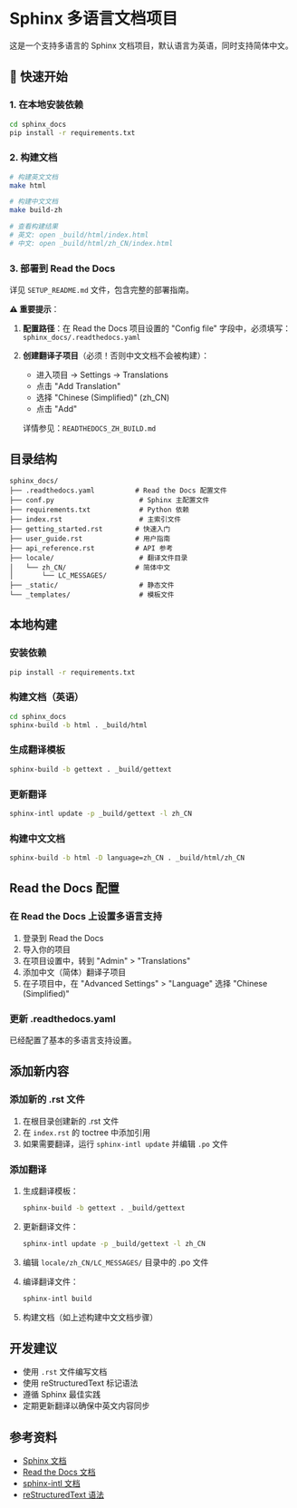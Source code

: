 # Sphinx 多语言文档项目

这是一个支持多语言的 Sphinx 文档项目，默认语言为英语，同时支持简体中文。

## 🚀 快速开始

### 1. 在本地安装依赖

```bash
cd sphinx_docs
pip install -r requirements.txt
```

### 2. 构建文档

```bash
# 构建英文文档
make html

# 构建中文文档
make build-zh

# 查看构建结果
# 英文: open _build/html/index.html
# 中文: open _build/html/zh_CN/index.html
```

### 3. 部署到 Read the Docs

详见 `SETUP_README.md` 文件，包含完整的部署指南。

**⚠️ 重要提示**：

1. **配置路径**：在 Read the Docs 项目设置的 "Config file" 字段中，必须填写：`sphinx_docs/.readthedocs.yaml`

2. **创建翻译子项目**（必须！否则中文文档不会被构建）：
   - 进入项目 → Settings → Translations
   - 点击 "Add Translation"
   - 选择 "Chinese (Simplified)" (zh_CN)
   - 点击 "Add"
   
   详情参见：`READTHEDOCS_ZH_BUILD.md`

## 目录结构

```
sphinx_docs/
├── .readthedocs.yaml          # Read the Docs 配置文件
├── conf.py                     # Sphinx 主配置文件
├── requirements.txt            # Python 依赖
├── index.rst                   # 主索引文件
├── getting_started.rst        # 快速入门
├── user_guide.rst             # 用户指南
├── api_reference.rst          # API 参考
├── locale/                     # 翻译文件目录
│   └── zh_CN/                 # 简体中文
│       └── LC_MESSAGES/
├── _static/                    # 静态文件
└── _templates/                 # 模板文件
```

## 本地构建

### 安装依赖

```bash
pip install -r requirements.txt
```

### 构建文档（英语）

```bash
cd sphinx_docs
sphinx-build -b html . _build/html
```

### 生成翻译模板

```bash
sphinx-build -b gettext . _build/gettext
```

### 更新翻译

```bash
sphinx-intl update -p _build/gettext -l zh_CN
```

### 构建中文文档

```bash
sphinx-build -b html -D language=zh_CN . _build/html/zh_CN
```

## Read the Docs 配置

### 在 Read the Docs 上设置多语言支持

1. 登录到 Read the Docs
2. 导入你的项目
3. 在项目设置中，转到 "Admin" > "Translations"
4. 添加中文（简体）翻译子项目
5. 在子项目中，在 "Advanced Settings" > "Language" 选择 "Chinese (Simplified)"

### 更新 .readthedocs.yaml

已经配置了基本的多语言支持设置。

## 添加新内容

### 添加新的 .rst 文件

1. 在根目录创建新的 .rst 文件
2. 在 `index.rst` 的 toctree 中添加引用
3. 如果需要翻译，运行 `sphinx-intl update` 并编辑 `.po` 文件

### 添加翻译

1. 生成翻译模板：
   ```bash
   sphinx-build -b gettext . _build/gettext
   ```

2. 更新翻译文件：
   ```bash
   sphinx-intl update -p _build/gettext -l zh_CN
   ```

3. 编辑 `locale/zh_CN/LC_MESSAGES/` 目录中的 .po 文件

4. 编译翻译文件：
   ```bash
   sphinx-intl build
   ```

5. 构建文档（如上述构建中文文档步骤）

## 开发建议

- 使用 `.rst` 文件编写文档
- 使用 reStructuredText 标记语法
- 遵循 Sphinx 最佳实践
- 定期更新翻译以确保中英文内容同步

## 参考资料

- [Sphinx 文档](https://www.sphinx-doc.org/)
- [Read the Docs 文档](https://docs.readthedocs.io/)
- [sphinx-intl 文档](https://sphinx-intl.readthedocs.io/)
- [reStructuredText 语法](https://www.sphinx-doc.org/en/master/usage/restructuredtext/index.html)

